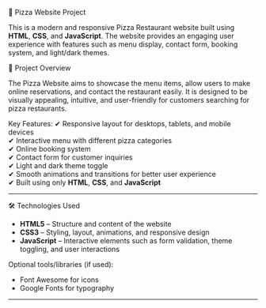  🍕 Pizza Website Project

This is a modern and responsive Pizza Restaurant website built using **HTML**, **CSS**, and **JavaScript**. The website provides an engaging user experience with features such as menu display, contact form, booking system, and light/dark themes.



 📌 Project Overview

The Pizza Website aims to showcase the menu items, allow users to make online reservations, and contact the restaurant easily. It is designed to be visually appealing, intuitive, and user-friendly for customers searching for pizza restaurants.

Key Features:
✔ Responsive layout for desktops, tablets, and mobile devices  
✔ Interactive menu with different pizza categories  
✔ Online booking system  
✔ Contact form for customer inquiries  
✔ Light and dark theme toggle  
✔ Smooth animations and transitions for better user experience  
✔ Built using only **HTML**, **CSS**, and **JavaScript**

---

 🛠 Technologies Used

- **HTML5** – Structure and content of the website  
- **CSS3** – Styling, layout, animations, and responsive design  
- **JavaScript** – Interactive elements such as form validation, theme toggling, and user interactions

Optional tools/libraries (if used):
- Font Awesome for icons  
- Google Fonts for typography

---



